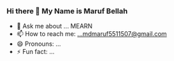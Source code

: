 ### Hi there 👋 My Name is Maruf Bellah

<!-- Here are some ideas to get you started: -->

<!-- - 🔭 I’m currently working on ... -->
<!-- - 🌱 I’m currently learning ... -->
<!-- - 👯 I’m looking to collaborate on ... -->
<!-- - 🤔 I’m looking for help with ... -->
- 💬 Ask me about ... MEARN
- 📫 How to reach me: ...mdmaruf5511507@gmail.com
- 😄 Pronouns: ...
- ⚡ Fun fact: ... 
